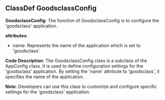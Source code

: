 ## ClassDef GoodsclassConfig
**GoodsclassConfig**: The function of GoodsclassConfig is to configure the 'goodsclass' application.

**attributes**: 
- name: Represents the name of the application which is set to 'goodsclass'.

**Code Description**: 
The GoodsclassConfig class is a subclass of the AppConfig class. It is used to define configuration settings for the 'goodsclass' application. By setting the 'name' attribute to 'goodsclass', it specifies the name of the application.

**Note**: 
Developers can use this class to customize and configure specific settings for the 'goodsclass' application.
